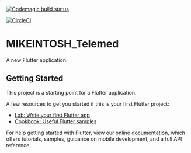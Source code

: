 [![Codemagic build status](https://api.codemagic.io/apps/65b7bdc0300d13db7813d9cb/65b7bdc0300d13db7813d9ca/status_badge.svg)](https://codemagic.io/apps/65b7bdc0300d13db7813d9cb/65b7bdc0300d13db7813d9ca/latest_build)


[![CircleCI](https://dl.circleci.com/status-badge/img/circleci/6JXK5B3pShwC2R8YXtWPJW/8SWHdMosUqLP58hAKrbaUV/tree/main.svg?style=svg)](https://dl.circleci.com/status-badge/redirect/circleci/6JXK5B3pShwC2R8YXtWPJW/8SWHdMosUqLP58hAKrbaUV/tree/main)

# MIKEINTOSH_Telemed

A new Flutter application.

## Getting Started

This project is a starting point for a Flutter application.

A few resources to get you started if this is your first Flutter project:

- [Lab: Write your first Flutter app](https://flutter.dev/docs/get-started/codelab)
- [Cookbook: Useful Flutter samples](https://flutter.dev/docs/cookbook)

For help getting started with Flutter, view our
[online documentation](https://flutter.dev/docs), which offers tutorials,
samples, guidance on mobile development, and a full API reference.

